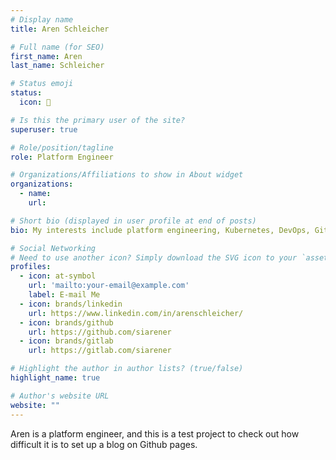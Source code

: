 ```yaml
---
# Display name
title: Aren Schleicher

# Full name (for SEO)
first_name: Aren
last_name: Schleicher

# Status emoji
status:
  icon: 🍵

# Is this the primary user of the site?
superuser: true

# Role/position/tagline
role: Platform Engineer

# Organizations/Affiliations to show in About widget
organizations:
  - name: 
    url: 

# Short bio (displayed in user profile at end of posts)
bio: My interests include platform engineering, Kubernetes, DevOps, GitOps, and programming.

# Social Networking
# Need to use another icon? Simply download the SVG icon to your `assets/media/icons/` folder.
profiles:
  - icon: at-symbol
    url: 'mailto:your-email@example.com'
    label: E-mail Me
  - icon: brands/linkedin
    url: https://www.linkedin.com/in/arenschleicher/
  - icon: brands/github
    url: https://github.com/siarener
  - icon: brands/gitlab
    url: https://gitlab.com/siarener

# Highlight the author in author lists? (true/false)
highlight_name: true

# Author's website URL
website: ""
---
```


Aren is a platform engineer, and this is a test project to check out how difficult it is to set up a blog on Github pages.

